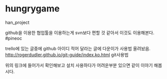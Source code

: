 hungrygame
==========

han_project


github을 이용한 협업툴을 이용하는게 svn보다 편할 것 같아서 이것도 이용해본다.
#pineoc

trello에 있는 글중에 github 아이디 적어 달라는 글에 다운이가 사용법 올려놨음.
http://rogerdudler.github.io/git-guide/index.ko.html
git사용법

위의 링크에 들어가서 확인해보고 설치
사용하다가 어려운부분 있으면 같이 이야기 해봅시다.
